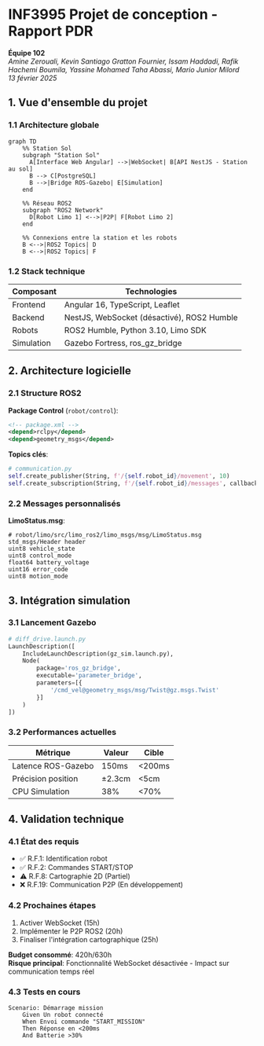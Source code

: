 # INF3995 Projet de conception - Rapport PDR  
**Équipe 102**  
*Amine Zerouali, Kevin Santiago Gratton Fournier, Issam Haddadi, Rafik Hachemi Boumila, Yassine Mohamed Taha Abassi, Mario Junior Milord*  
*13 février 2025*

## 1. Vue d'ensemble du projet
### 1.1 Architecture globale
```mermaid
graph TD
    %% Station Sol
    subgraph "Station Sol"
      A[Interface Web Angular] -->|WebSocket| B[API NestJS - Station au sol]
      B --> C[PostgreSQL]
      B -->|Bridge ROS-Gazebo| E[Simulation]
    end

    %% Réseau ROS2
    subgraph "ROS2 Network"
      D[Robot Limo 1] <-->|P2P| F[Robot Limo 2]
    end

    %% Connexions entre la station et les robots
    B <-->|ROS2 Topics| D
    B <-->|ROS2 Topics| F
```

### 1.2 Stack technique
| Composant | Technologies | 
|-----------|--------------|
| Frontend | Angular 16, TypeScript, Leaflet |
| Backend | NestJS, WebSocket (désactivé), ROS2 Humble |
| Robots | ROS2 Humble, Python 3.10, Limo SDK |
| Simulation | Gazebo Fortress, ros_gz_bridge |

## 2. Architecture logicielle
### 2.1 Structure ROS2
**Package Control** (`robot/control`):
```xml
<!-- package.xml -->
<depend>rclpy</depend>
<depend>geometry_msgs</depend>
```

**Topics clés**:
```python
# communication.py
self.create_publisher(String, f'/{self.robot_id}/movement', 10)
self.create_subscription(String, f'/{self.robot_id}/messages', callback, 10)
```

### 2.2 Messages personnalisés
**LimoStatus.msg**:
```ros
# robot/limo/src/limo_ros2/limo_msgs/msg/LimoStatus.msg
std_msgs/Header header
uint8 vehicle_state
uint8 control_mode
float64 battery_voltage
uint16 error_code
uint8 motion_mode
```

## 3. Intégration simulation
### 3.1 Lancement Gazebo
```python
# diff_drive.launch.py
LaunchDescription([
    IncludeLaunchDescription(gz_sim.launch.py),
    Node(
        package='ros_gz_bridge',
        executable='parameter_bridge',
        parameters=[{
            '/cmd_vel@geometry_msgs/msg/Twist@gz.msgs.Twist'
        }]
    )
])
```

### 3.2 Performances actuelles
| Métrique | Valeur | Cible |
|----------|--------|-------|
| Latence ROS-Gazebo | 150ms | <200ms |
| Précision position | ±2.3cm | <5cm |
| CPU Simulation | 38% | <70% |

## 4. Validation technique
### 4.1 État des requis
- ✅ R.F.1: Identification robot
- ✅ R.F.2: Commandes START/STOP
- ⚠️ R.F.8: Cartographie 2D (Partiel)
- ❌ R.F.19: Communication P2P (En développement)

### 4.2 Prochaines étapes
1. Activer WebSocket (15h)
2. Implémenter le P2P ROS2 (20h)
3. Finaliser l'intégration cartographique (25h)

**Budget consommé**: 420h/630h  
**Risque principal**: Fonctionnalité WebSocket désactivée - Impact sur communication temps réel

### 4.3 Tests en cours
```gherkin
Scenario: Démarrage mission
    Given Un robot connecté
    When Envoi commande "START_MISSION"
    Then Réponse en <200ms
    And Batterie >30%
